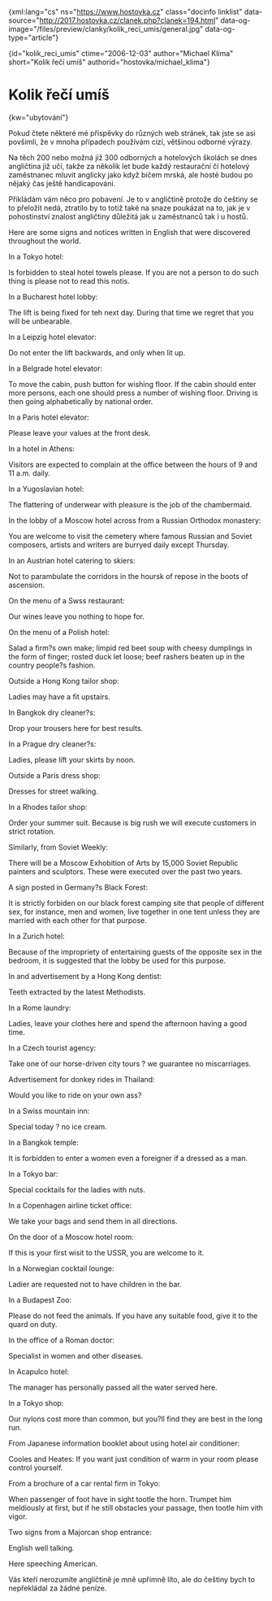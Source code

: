 
{xml:lang="cs" ns="https://www.hostovka.cz" class="docinfo linklist" data-source="http://2017.hostovka.cz/clanek.php?clanek=194.html" data-og-image="/files/preview/clanky/kolik\_reci\_umis/general.jpg" data-og-type="article"}

{id="kolik\_reci\_umis" ctime="2006-12-03" author="Michael Klíma" short="Kolik řečí umíš" authorid="hostovka/michael_klima"}

# Kolik řečí umíš

<!-- generated attribute kw by user_udpatekw.sh on 2019-03-11, do not edit -->

{kw="ubytování"}

Pokud čtete některé mé příspěvky do různých web stránek, tak jste se asi povšimli, že v mnoha případech používám cizí, většinou odborné výrazy.

Na těch 200 nebo možná již 300 odborných a hotelových školách se dnes angličtina již učí, takže za několik let bude každý restaurační či hotelový zaměstnanec mluvit anglicky jako když bičem mrská, ale hosté budou po nějaký čas ještě handicapováni.

Přikládám vám něco pro pobavení. Je to v angličtině protože do češtiny se to přeložit nedá, ztratilo by to totiž také na snaze poukázat na to, jak je v pohostinství znalost angličtiny důležitá jak u zaměstnanců tak i u hostů.

Here are some signs and notices written in English that were discovered throughout the world.

In a Tokyo hotel:

Is forbidden to steal hotel towels please. If you are not a person to do such thing is please not to read this notis.

In a Bucharest hotel lobby:

The lift is being fixed for teh next day. During that time we regret that you will be unbearable.

In a Leipzig hotel elevator:

Do not enter the lift backwards, and only when lit up.

In a Belgrade hotel elevator:

To move the cabin, push button for wishing floor. If the cabin should enter more persons, each one should press a number of wishing floor. Driving is then going alphabetically by national order.

In a Paris hotel elevator:

Please leave your values at the front desk.

In a hotel in Athens:

Visitors are expected to complain at the office between the hours of 9 and 11 a.m. daily.

In a Yugoslavian hotel:

The flattering of underwear with pleasure is the job of the chambermaid.

In the lobby of a Moscow hotel across from a Russian Orthodox monastery:

You are welcome to visit the cemetery where famous Russian and Soviet composers, artists and writers are burryed daily except Thursday.

In an Austrian hotel catering to skiers:

Not to parambulate the corridors in the hoursk of repose in the boots of ascension.

On the menu of a Swss restaurant:

Our wines leave you nothing to hope for.

On the menu of a Polish hotel:

Salad a firm?s own make; limpid red beet soup with cheesy dumplings in the form of finger; rosted duck let loose; beef rashers beaten up in the country people?s fashion.

Outside a Hong Kong tailor shop:

Ladies may have a fit upstairs.

In Bangkok dry cleaner?s:

Drop your trousers here for best results.

In a Prague dry cleaner?s:

Ladies, please lift your skirts by noon.

Outside a Paris dress shop:

Dresses for street walking.

In a Rhodes tailor shop:

Order your summer suit. Because is big rush we will execute customers in strict rotation.

Similarly, from Soviet Weekly:

There will be a Moscow Exhobition of Arts by 15,000 Soviet Republic painters and sculptors. These were executed over the past two years.

A sign posted in Germany?s Black Forest:

It is strictly forbiden on our black forest camping site that people of different sex, for instance, men and women, live together in one tent unless they are married with each other for that purpose.

In a Zurich hotel:

Because of the impropriety of entertaining guests of the opposite sex in the bedroom, it is suggested that the lobby be used for this purpose.

In and advertisement by a Hong Kong dentist:

Teeth extracted by the latest Methodists.

In a Rome laundry:

Ladies, leave your clothes here and spend the afternoon having a good time.

In a Czech tourist agency:

Take one of our horse-driven city tours ? we guarantee no miscarriages.

Advertisement for donkey rides in Thailand:

Would you like to ride on your own ass?

In a Swiss mountain inn:

Special today ? no ice cream.

In a Bangkok temple:

It is forbidden to enter a women even a foreigner if a dressed as a man.

In a Tokyo bar:

Special cocktails for the ladies with nuts.

In a Copenhagen airline ticket office:

We take your bags and send them in all directions.

On the door of a Moscow hotel room:

If this is your first wisit to the USSR, you are welcome to it.

In a Norwegian cocktail lounge:

Ladier are requested not to have children in the bar.

In a Budapest Zoo:

Please do not feed the animals. If you have any suitable food, give it to the quard on duty.

In the office of a Roman doctor:

Specialist in women and other diseases.

In Acapulco hotel:

The manager has personally passed all the water served here.

In a Tokyo shop:

Our nylons cost more than common, but you?ll find they are best in the long run.

From Japanese information booklet about using hotel air conditioner:

Cooles and Heates: If you want just condition of warm in your room please control yourself.

From a brochure of a car rental firm in Tokyo:

When passenger of foot have in sight tootle the horn. Trumpet him meldiously at first, but if he still obstacles your passage, then tootle him vith vigor.

Two signs from a Majorcan shop entrance:

English well talking.

Here speeching American.

Vás kteří nerozumíte angličtině je mně upřímně líto, ale do češtiny bych to nepřekládal za žádné peníze.

